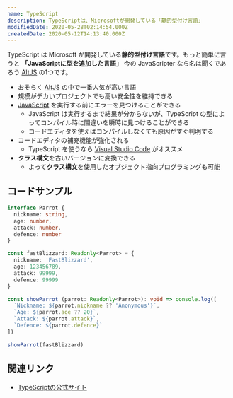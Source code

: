 ```yaml
---
name: TypeScript
description: TypeScriptは、Microsoftが開発している「静的型付け言語」
modifiedDate: 2020-05-28T02:14:54.000Z
createdDate: 2020-05-12T14:13:40.000Z
---
```


TypeScript は Microsoft が開発している**静的型付け言語**です。もっと簡単に言うと **「JavaScriptに型を追加した言語」**
今の JavaScripter なら名は聞くであろう [AltJS](/tags/altjs) の1つです。

- おそらく [AltJS](/tags/altjs) の中で一番人気が高い言語
- 規模がデカいプロジェクトでも高い安全性を維持できる
- [JavaScript](/tags/javascript) を実行する前にエラーを見つけることができる
  - JavaScript は実行するまで結果が分からないが、TypeScript の型によってコンパイル時に間違いを瞬時に見つけることができる
  - コードエディタを使えばコンパイルしなくても原因がすぐ判明する
- コードエディタの補充機能が強化される
  - TypeScript を使うなら [Visual Studio Code](/tags/visual-studio-code) がオススメ
- **クラス構文**を古いバージョンに変換できる
  - よって**クラス構文**を使用したオブジェクト指向プログラミングも可能

## コードサンプル

```ts
interface Parrot {
  nickname: string,
  age: number,
  attack: number,
  defence: number
}

const fastBlizzard: Readonly<Parrot> = {
  nickname: 'FastBlizzard',
  age: 123456789,
  attack: 99999,
  defence: 99999
}

const showParrot (parrot: Readonly<Parrot>): void => console.log([
  `Nickname: ${parrot.nickname ?? 'Anonymous'}`,
  `Age: ${parrot.age ?? 20}`,
  `Attack: ${parrot.attack}`,
  `Defence: ${parrot.defence}`
])

showParrot(fastBlizzard)
```

## 関連リンク

- [TypeScriptの公式サイト](https://www.typescriptlang.org/)
